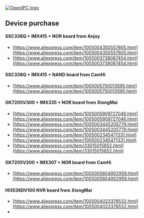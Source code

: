 [![OpenIPC logo][logo]][site_basic]

## Device purchase


#### SSC338Q + IMX415 + NOR board from Anjoy

- [https://www.aliexpress.com/item/1005004350557805.html](https://www.aliexpress.com/item/1005004350557805.html)
- [https://www.aliexpress.com/item/1005003738087454.html](https://www.aliexpress.com/item/1005003738087454.html)

#### SSC338Q + IMX415 + NAND board from CamHi

- [https://www.aliexpress.com/item/1005005750013595.html](https://www.aliexpress.com/item/1005005750013595.html)

#### GK7205V300 + IMX335 + NOR board from XiongMai

- [https://www.aliexpress.com/item/1005005909727046.html](https://www.aliexpress.com/item/1005005909727046.html)
- [https://www.aliexpress.com/item/1005003445205779.html](https://www.aliexpress.com/item/1005003445205779.html)
- [https://www.aliexpress.com/item/1005002345471331.html](https://www.aliexpress.com/item/1005002345471331.html)
- [https://www.aliexpress.com/item/33015015652.html](https://www.aliexpress.com/item/33015015652.html)


#### GK7205V200 + IMX307 + NOR board from CamHi

- [https://www.aliexpress.com/item/1005005604902959.html](https://www.aliexpress.com/item/1005005604902959.html)


#### HI3536DV100 NVR board from XiongMai

- [https://www.aliexpress.com/item/1005004023376532.html](https://www.aliexpress.com/item/1005004023376532.html)
-




[logo]: https://openipc.org/assets/openipc-logo-black.svg
[site_basic]: https://openipc.org
[telegram_en]: https://t.me/OpenIPC
